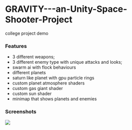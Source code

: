 # GRAVITY---an-Unity-Space-Shooter-Project
college project demo
### Features

- 3 different weapons;
- 3 different enemy type with unique attacks and looks;
- swarm ai with flock behaviours 
- different planets 
- saturn like planet with gpu particle rings
- custom planet atmosphere shaders
- custom gas giant shader
- custom sun shader
- minimap that shows planets and enemies


### Screenshots
![](ScreenShots/s1(1).png)

